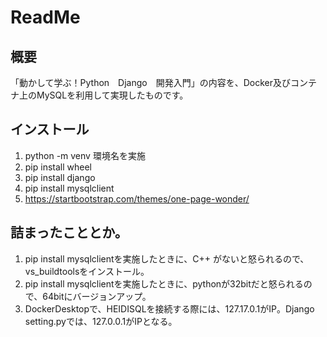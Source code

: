 # ReadMe 

 ## 概要
 
「動かして学ぶ！Python　Django　開発入門」の内容を、Docker及びコンテナ上のMySQLを利用して実現したものです。

## インストール
 1. python -m venv 環境名を実施
 2. pip install wheel
 3. pip install django
 4. pip install mysqlclient
 5. https://startbootstrap.com/themes/one-page-wonder/
 
 ## 詰まったこととか。
 
 1. pip install mysqlclientを実施したときに、C++ がないと怒られるので、vs_buildtoolsをインストール。
 2. pip install mysqlclientを実施したときに、pythonが32bitだと怒られるので、64bitにバージョンアップ。
 3. DockerDesktopで、HEIDISQLを接続する際には、127.17.0.1がIP。Django　setting.pyでは、127.0.0.1がIPとなる。
  
